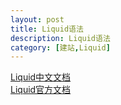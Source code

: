 ```yaml
---
layout: post
title: Liquid语法
description: Liquid语法
category: [建站,Liquid]
---
```

[Liquid中文文档](https://liquid.bootcss.com/)    
[Liquid官方文档](https://shopify.github.io/liquid/basics/introduction/)
